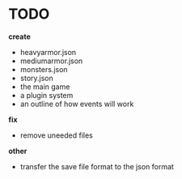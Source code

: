 # TODO

**create**

- heavyarmor.json
- mediumarmor.json
- monsters.json
- story.json
- the main game
- a plugin system
- an outline of how events will work

**fix**

- remove uneeded files

**other**

- transfer the save file format to the json format
